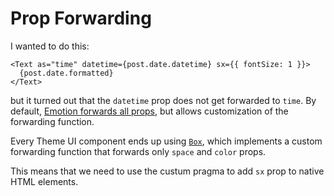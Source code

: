 # Prop Forwarding

I wanted to do this:

```
<Text as="time" datetime={post.date.datetime} sx={{ fontSize: 1 }}>
  {post.date.formatted}
</Text>
```

but it turned out that the `datetime` prop does not get forwarded to `time`. By
default,
[Emotion forwards all props](https://emotion.sh/docs/styled#customizing-prop-forwarding),
but allows customization of the forwarding function.

Every Theme UI component ends up using
[`Box`](https://github.com/system-ui/theme-ui/blob/master/packages/components/src/Box.js),
which implements a custom forwarding function that forwards only `space` and
`color` props.

This means that we need to use the custum pragma to add `sx` prop to native HTML
elements.
